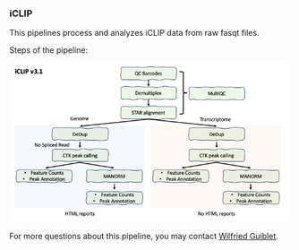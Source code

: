 ### iCLIP 

This pipelines process and analyzes iCLIP data from raw fasqt files.

Steps of the pipeline:


 
![alt text](https://github.com/NCI-RBL/Dockers/blob/main/docs/iCLIP/iCLIP_graph.png?raw=true)
 

For more questions about this pipeline, you may contact [Wilfried Guiblet](mailto:guibletwm@nih.gov).
